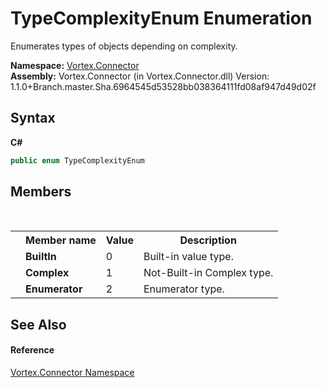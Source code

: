 # TypeComplexityEnum Enumeration
 

Enumerates types of objects depending on complexity.

**Namespace:**&nbsp;<a href="N_Vortex_Connector.md">Vortex.Connector</a><br />**Assembly:**&nbsp;Vortex.Connector (in Vortex.Connector.dll) Version: 1.1.0+Branch.master.Sha.6964545d53528bb038364111fd08af947d49d02f

## Syntax

**C#**<br />
``` C#
public enum TypeComplexityEnum
```


## Members
&nbsp;<table><tr><th></th><th>Member name</th><th>Value</th><th>Description</th></tr><tr><td /><td target="F:Vortex.Connector.TypeComplexityEnum.BuiltIn">**BuiltIn**</td><td>0</td><td>Built-in value type.</td></tr><tr><td /><td target="F:Vortex.Connector.TypeComplexityEnum.Complex">**Complex**</td><td>1</td><td>Not-Built-in Complex type.</td></tr><tr><td /><td target="F:Vortex.Connector.TypeComplexityEnum.Enumerator">**Enumerator**</td><td>2</td><td>Enumerator type.</td></tr></table>

## See Also


#### Reference
<a href="N_Vortex_Connector.md">Vortex.Connector Namespace</a><br />